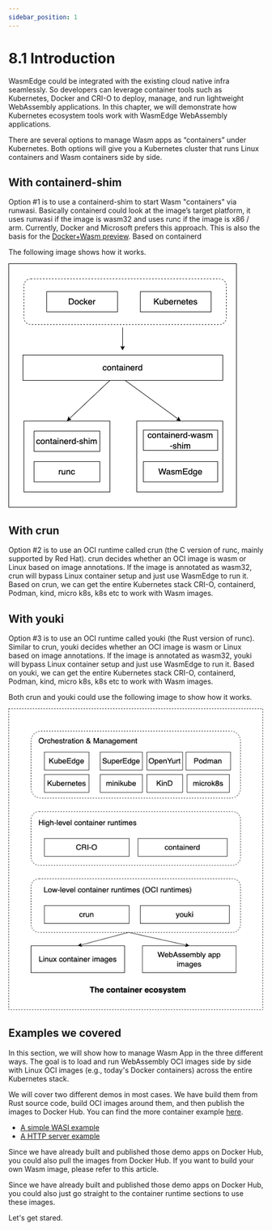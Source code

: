 ```yaml
---
sidebar_position: 1
---
```


# 8.1 Introduction

WasmEdge could be integrated with the existing cloud native infra seamlessly. So developers can leverage container tools such as Kubernetes, Docker and CRI-O to deploy, manage, and run lightweight WebAssembly applications. In this chapter, we will demonstrate how Kubernetes ecosystem tools work with WasmEdge WebAssembly applications.

There are several options to manage Wasm apps as “containers” under Kubernetes. Both options will give you a Kubernetes cluster that runs Linux containers and Wasm containers side by side.

## With containerd-shim

Option #1 is to use a containerd-shim to start Wasm "containers" via runwasi. Basically containerd could look at the image’s target platform, it uses runwasi if the image is wasm32 and uses runc if the image is x86 / arm. Currently, Docker and Microsoft prefers this approach. This is also the basis for the [Docker+Wasm preview](https://www.docker.com/blog/docker-wasm-technical-preview/). Based on containerd

The following image shows how it works.

![](containerd.png)

## With crun

Option #2 is to use an OCI runtime called crun (the C version of runc, mainly supported by Red Hat). crun decides whether an OCI image is wasm or Linux based on image annotations. If the image is annotated as wasm32, crun will bypass Linux container setup and just use WasmEdge to run it. Based on crun, we can get the entire Kubernetes stack CRI-O, containerd, Podman, kind, micro k8s, k8s etc to work with Wasm images.

## With youki

Option #3 is to use an OCI runtime called youki (the Rust version of runc). Similar to crun, youki decides whether an OCI image is wasm or Linux based on image annotations. If the image is annotated as wasm32, youki will bypass Linux container setup and just use WasmEdge to run it. Based on youki, we can get the entire Kubernetes stack CRI-O, containerd, Podman, kind, micro k8s, k8s etc to work with Wasm images.

Both crun and youki could use the following image to show how it works.

![](kubernetes.png)

## Examples we covered

In this section, we will show how to manage Wasm App in the three different ways. The goal is to load and run WebAssembly OCI images side by side with Linux OCI images (e.g., today's Docker containers) across the entire Kubernetes stack.

We will cover two different demos in most cases. We have build them from Rust source code, build OCI images around them, and then publish the images to Docker Hub. You can find the more container example [here](https://github.com/second-state/wasmedge-containers-examples).

- [A simple WASI example](https://github.com/second-state/wasmedge-containers-examples/blob/main/simple_wasi_app.md)
- [A HTTP server example](https://github.com/second-state/wasmedge-containers-examples/blob/main/http_server_wasi_app.md)

Since we have already built and published those demo apps on Docker Hub, you could also pull the images from Docker Hub. If you want to build your own Wasm image, please refer to this article.

Since we have already built and published those demo apps on Docker Hub, you could also just go straight to the container runtime sections to use these images.

Let's get stared.

